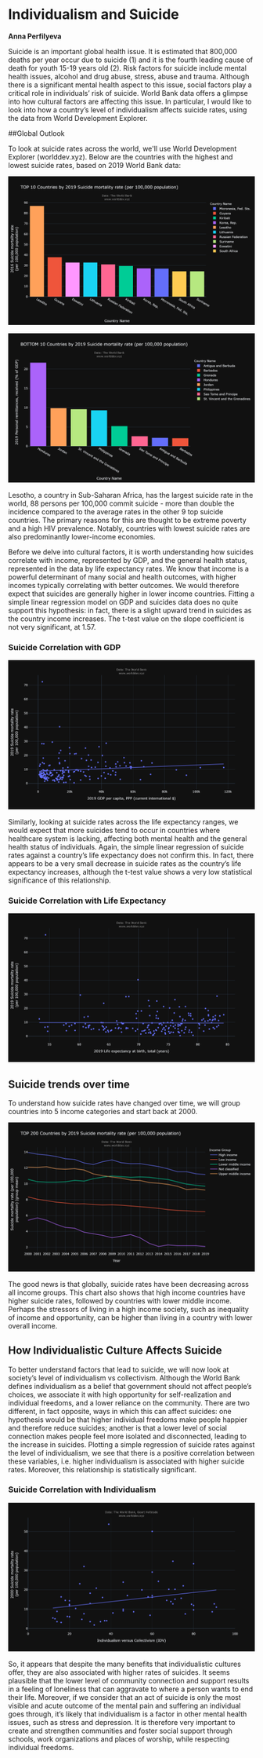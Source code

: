 # Individualism and Suicide

**Anna Perfilyeva**

Suicide is an important global health issue. It is estimated that 800,000 deaths per year occur due to suicide (1) and it is the fourth leading cause of death for youth 15-19 years old (2). Risk factors for suicide include mental health issues, alcohol and drug abuse, stress, abuse and trauma. Although there is a significant mental health aspect to this issue, social factors play a critical role in individuals’ risk of suicide. World Bank data offers a glimpse into how cultural factors are affecting this issue. In particular, I would like to look into how a country’s level of individualism affects suicide rates, using the data from World Development Explorer. 

##Global Outlook

To look at suicide rates across the world, we'll use World Development Explorer (worlddev.xyz). Below are the countries with the highest and lowest suicide rates, based on 2019 World Bank data:

![](top10_suicide.png)

![](bottom10_suicide.png)

Lesotho, a country in Sub-Saharan Africa, has the largest suicide rate in the world, 88 persons per 100,000 commit suicide - more than double the incidence compared to the average rates in the other 9 top suicide countries. The primary reasons for this are thought to be extreme poverty and a high HIV prevalence. Notably, countries with lowest suicide rates are also predominantly lower-income economies. 

Before we delve into cultural factors, it is worth understanding how suicides correlate with income, represented by GDP, and the general health status, represented in the data by life expectancy rates. We know that income is a powerful determinant of many social and health outcomes, with higher incomes typically correlating with better outcomes. We would therefore expect that suicides are generally higher in lower income countries. Fitting a simple linear regression model on GDP and suicides data does no quite support this hypothesis: in fact, there is a slight upward trend in suicides as the country income increases. The t-test value on the slope coefficient is not very significant, at 1.57.

### Suicide Correlation with GDP
![](suicide_gdp.png)

Similarly, looking at suicide rates across the life expectancy ranges, we would expect that more suicides tend to occur in countries where healthcare system is lacking, affecting both mental health and the general health status of individuals. Again, the simple linear regression of suicide rates against a country’s life expectancy does not confirm this. In fact, there appears to be a very small decrease in suicide rates as the country’s life expectancy increases, although the t-test value shows a very low statistical significance of this relationship. 

### Suicide Correlation with Life Expectancy
![](suicide_life_expectancy.png)

## Suicide trends over time

To understand how suicide rates have changed over time, we will group countries into 5 income categories and start back at 2000. 

![](trends.png)

The good news is that globally, suicide rates have been decreasing across all income groups. This chart also shows that high income countries have higher suicide rates, followed by countries with lower middle income. Perhaps the stressors of living in a high income society, such as inequality of income and opportunity, can be higher than living in a country with lower overall income.

## How Individualistic Culture Affects Suicide

To better understand factors that lead to suicide, we will now look at society’s level of individualism vs collectivism. Although the World Bank defines individualism as a belief that government should not affect people’s choices, we associate it with high opportunity for self-realization and individual freedoms, and a lower reliance on the community. There are two different, in fact opposite, ways in which this can affect suicides: one hypothesis would be that higher individual freedoms make people happier and therefore reduce suicides; another is that a lower level of social connection makes people feel more isolated and disconnected, leading to the increase in suicides. Plotting a simple regression of suicide rates against the level of individualism, we see that there is a positive correlation between these variables, i.e. higher individualism is associated with higher suicide rates. Moreover, this relationship is statistically significant.  

### Suicide Correlation with Individualism
![](suicide_individualism.png)

So, it appears that despite the many benefits that individualistic cultures offer, they are also associated with higher rates of suicides. It seems plausible that the lower level of community connection and support results in a feeling of loneliness that can aggravate to where a person wants to end their life. Moreover, if we consider that an act of suicide is only the most visible and acute outcome of the mental pain and suffering an individual goes through, it’s likely that individualism is a factor in other mental health issues, such as stress and depression. It is therefore very important to create and strengthen communities and foster social support through schools, work organizations and places of worship, while respecting individual freedoms. 

